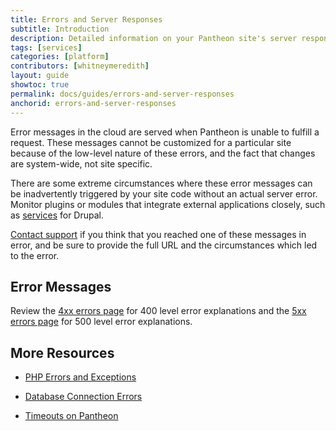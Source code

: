 ```yaml
---
title: Errors and Server Responses
subtitle: Introduction
description: Detailed information on your Pantheon site's server responses and error messages.
tags: [services]
categories: [platform]
contributors: [whitneymeredith]
layout: guide
showtoc: true
permalink: docs/guides/errors-and-server-responses
anchorid: errors-and-server-responses
---
```


Error messages in the cloud are served when Pantheon is unable to fulfill a request. These messages cannot be customized for a particular site because of the low-level nature of these errors, and the fact that changes are system-wide, not site specific.

There are some extreme circumstances where these error messages can be inadvertently triggered by your site code without an actual server error. Monitor plugins or modules that integrate external applications closely, such as [services](https://www.drupal.org/project/services) for Drupal.

[Contact support](/guides/support/contact-support/) if you think that you reached one of these messages in error, and be sure to provide the full URL and the circumstances which led to the error.

## Error Messages

Review the [4xx errors page](/guides/errors-and-server-responses/4xx-errors) for 400 level error explanations and the [5xx errors page](/guides/errors-and-server-responses/5xx-errors) for 500 level error explanations.

## More Resources

- [PHP Errors and Exceptions](/guides/php/php-errors)

- [Database Connection Errors](/database-connection-errors)

- [Timeouts on Pantheon](/timeouts)